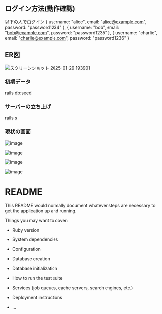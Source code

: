 ## ログイン方法(動作確認)
以下の人でログイン
  { username: "alice", email: "alice@example.com", password: "password1234" },
  { username: "bob", email: "bob@example.com", password: "password1235" },
  { username: "charlie", email: "charlie@example.com", password: "password1236" }
  
## ER図
![スクリーンショット 2025-01-29 193901](https://github.com/user-attachments/assets/03ef87f4-35e2-4dc4-a7f6-f9b55b822d4e)

### 初期データ
rails db:seed

### サーバーの立ち上げ
rails s

### 現状の画面
![image](https://github.com/user-attachments/assets/b0cdfbb9-b559-4da9-9c57-7e36ca78ad0b)

![image](https://github.com/user-attachments/assets/52085f09-2f43-4bc2-b8f3-c5e0fc1d1215)

![image](https://github.com/user-attachments/assets/1a39e03e-6cb4-4287-8991-607dd85f7232)

![image](https://github.com/user-attachments/assets/93861adb-919a-4e6d-a05a-f1ca70cacade)




# README

This README would normally document whatever steps are necessary to get the
application up and running.

Things you may want to cover:

* Ruby version

* System dependencies

* Configuration

* Database creation

* Database initialization

* How to run the test suite

* Services (job queues, cache servers, search engines, etc.)

* Deployment instructions

* ...
